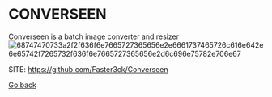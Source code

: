 # CONVERSEEN
 
 Converseen is a batch image converter and resizer
  ![68747470733a2f2f636f6e7665727365656e2e6661737465726c616e642e6e65742f7265732f636f6e7665727365656e2d6c696e75782e706e67](https://user-images.githubusercontent.com/88724353/236652020-ca7298d0-cc7b-4a4c-b809-20407f4e663a.png)
 
 SITE: https://github.com/Faster3ck/Converseen

 [Go back](https://portable-linux-apps.github.io/apps.html)
